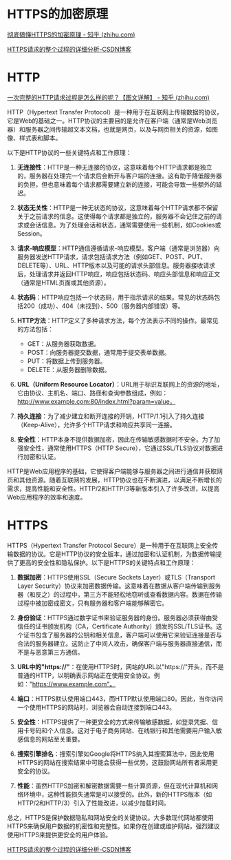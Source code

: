 # HTTPS的加密原理

[彻底搞懂HTTPS的加密原理 - 知乎 (zhihu.com)](https://zhuanlan.zhihu.com/p/43789231)



[HTTPS请求的整个过程的详细分析-CSDN博客](https://blog.csdn.net/seujava_er/article/details/90018326)



# HTTP

[一次完整的HTTP请求过程是怎么样的呢？【图文详解】 - 知乎 (zhihu.com)](https://zhuanlan.zhihu.com/p/161560683)



HTTP（Hypertext Transfer Protocol）是一种用于在互联网上传输数据的协议，它是Web的基础之一。HTTP协议的主要目的是允许在客户端（通常是Web浏览器）和服务器之间传输超文本文档，也就是网页，以及与网页相关的资源，如图像、样式表和脚本。

以下是HTTP协议的一些关键特点和工作原理：

1. **无连接性**：HTTP是一种无连接的协议，这意味着每个HTTP请求都是独立的，服务器在处理完一个请求后会断开与客户端的连接。这有助于降低服务器的负担，但也意味着每个请求都需要建立新的连接，可能会导致一些额外的延迟。

2. **状态无关性**：HTTP是一种无状态的协议，这意味着每个HTTP请求都不保留关于之前请求的信息。这使得每个请求都是独立的，服务器不会记住之前的请求或会话信息。为了处理会话和状态，通常需要使用一些机制，如Cookies或Session。

3. **请求-响应模型**：HTTP通信遵循请求-响应模型。客户端（通常是浏览器）向服务器发送HTTP请求，请求包括请求方法（例如GET、POST、PUT、DELETE等）、URL、HTTP版本以及可能的请求头部信息。服务器接收请求后，处理请求并返回HTTP响应，响应包括状态码、响应头部信息和响应正文（通常是HTML页面或其他资源）。

4. **状态码**：HTTP响应包括一个状态码，用于指示请求的结果。常见的状态码包括200（成功）、404（未找到）、500（服务器内部错误）等。

5. **HTTP方法**：HTTP定义了多种请求方法，每个方法表示不同的操作。最常见的方法包括：
   - GET：从服务器获取数据。
   - POST：向服务器提交数据，通常用于提交表单数据。
   - PUT：将数据上传到服务器。
   - DELETE：从服务器删除数据。

6. **URL（Uniform Resource Locator）**：URL用于标识互联网上的资源的地址，它由协议、主机名、端口、路径和查询参数组成，例如：http://www.example.com:80/index.html?param=value。

7. **持久连接**：为了减少建立和断开连接的开销，HTTP/1.1引入了持久连接（Keep-Alive），允许多个HTTP请求和响应共享同一连接。

8. **安全性**：HTTP本身不提供数据加密，因此在传输敏感数据时不安全。为了加强安全性，通常使用HTTPS（HTTP Secure），它通过SSL/TLS协议对数据进行加密和认证。

HTTP是Web应用程序的基础，它使得客户端能够与服务器之间进行通信并获取网页和其他资源。随着互联网的发展，HTTP协议也在不断演进，以满足不断增长的需求，提高性能和安全性。HTTP/2和HTTP/3等新版本引入了许多改进，以提高Web应用程序的效率和速度。



# HTTPS

HTTPS（Hypertext Transfer Protocol Secure）是一种用于在互联网上安全传输数据的协议。它是HTTP协议的安全版本，通过加密和认证机制，为数据传输提供了更高的安全性和隐私保护。以下是HTTPS的关键特点和工作原理：

1. **数据加密**：HTTPS使用SSL（Secure Sockets Layer）或TLS（Transport Layer Security）协议来加密数据传输。这意味着在数据从客户端传输到服务器（和反之）的过程中，第三方不能轻松地窃听或查看数据内容。数据在传输过程中被加密成密文，只有服务器和客户端能够解密它。

2. **身份验证**：HTTPS通过数字证书来验证服务器的身份。服务器必须获得由受信任的证书颁发机构（CA，Certificate Authority）颁发的SSL/TLS证书。这个证书包含了服务器的公钥和相关信息，客户端可以使用它来验证连接是否与合法的服务器建立。这防止了中间人攻击，确保客户端与服务器直接通信，而不是与恶意第三方通信。

3. **URL中的"https://"**：在使用HTTPS时，网站的URL以"https://"开头，而不是普通的HTTP，以明确表示网站正在使用安全协议。例如："https://www.example.com"。

4. **端口**：HTTPS默认使用端口443，而HTTP默认使用端口80。因此，当你访问一个使用HTTPS的网站时，浏览器会自动连接到端口443。

5. **安全性**：HTTPS提供了一种更安全的方式来传输敏感数据，如登录凭据、信用卡号码和个人信息。这对于电子商务网站、在线银行和其他需要用户输入敏感信息的网站至关重要。

6. **搜索引擎排名**：搜索引擎如Google将HTTPS纳入其搜索算法中，因此使用HTTPS的网站在搜索结果中可能会获得一些优势。这鼓励网站所有者采用更安全的协议。

7. **性能**：虽然HTTPS加密和解密数据需要一些计算资源，但在现代计算机和网络环境中，这种性能损失通常是可以接受的。此外，新的HTTPS版本（如HTTP/2和HTTP/3）引入了性能改进，以减少加载时间。

总之，HTTPS是保护数据隐私和网站安全的关键协议。大多数现代网站都使用HTTPS来确保用户数据的机密性和完整性。如果你在创建或维护网站，强烈建议使用HTTPS来提供更安全的用户体验。



[HTTPS请求的整个过程的详细分析-CSDN博客](https://blog.csdn.net/seujava_er/article/details/90018326)
